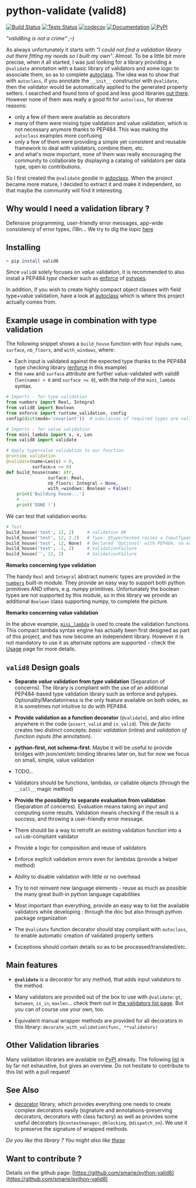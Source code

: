 # python-validate (valid8)

[![Build Status](https://travis-ci.org/smarie/python-valid8.svg?branch=master)](https://travis-ci.org/smarie/python-valid8) [![Tests Status](https://smarie.github.io/python-valid8/junit/junit-badge.svg?dummy=8484744)](https://smarie.github.io/python-valid8/junit/report.html) [![codecov](https://codecov.io/gh/smarie/python-valid8/branch/master/graph/badge.svg)](https://codecov.io/gh/smarie/python-valid8) [![Documentation](https://img.shields.io/badge/docs-latest-blue.svg)](https://smarie.github.io/python-valid8/) [![PyPI](https://img.shields.io/badge/PyPI-valid8-blue.svg)](https://pypi.python.org/pypi/valid8/)

*"valid8ing is not a crime" ;-)*

As always unfortunately it starts with *"I could not find a validation library out there fitting my needs so I built my own"*. Almost. To be a little bit more precise, when it all started, I was just looking for a library providing a `@validate` annotation with a basic library of validators and some logic to associate them, so as to complete [autoclass](https://smarie.github.io/python-autoclass/). The idea was to show that with `autoclass`, if you annotate the `__init__` constructor with `@validate`, then the validator would be automatically applied to the generated property setters. I searched and found tons of good and less good libraries [out there](#other-validation-libraries). However none of them was really a good fit for `autoclass`, for diverse reasons:

 * only a few of them were available as decorators
 * many of them were mixing type validation and value validation, which is not necessary anymore thanks to PEP484. This was making the `autoclass` examples more confusing
 * only a few of them were providing a simple yet consistent and reusable framework to deal with validators, combine them, etc.
 * and what's more important, none of them was really encouraging the community to collaborate by displaying a catalog of validators per data type, open to contributions.

So I first created the `@validate` goodie in [autoclass](https://smarie.github.io/python-autoclass/). When the project became more mature, I decided to extract it and make it independent, so that maybe the community will find it interesting.


## Why would I need a validation library ?

Defensive programming, user-friendly error messages, app-wide consistency of error types, i18n... We try to dig the topic [here](./why_validation)


## Installing

```bash
> pip install valid8
```

Since `valid8` solely focuses on *value* validation, it is recommended to also install a PEP484 *type* checker such as [enforce](https://github.com/RussBaz/enforce) of [pytypes](https://github.com/Stewori/pytypes).

In addition, if you wish to create highly compact object classes with field type+value validation, have a look at [autoclass](https://smarie.github.io/python-autoclass/) which is where this project actually comes from.


## Example usage in combination with type validation

The following snippet shows a `build_house` function with four inputs `name`, `surface`, `nb_floors`, and `with_windows`, where:

 * Each input is validated against the expected type thanks to the PEP484 type checking library ([enforce](https://github.com/RussBaz/enforce) in this example)
 * the `name` and `surface` attribute are further value-validated with valid8 (`len(name) > 0` and `surface >= 0`), with the help of the `mini_lambda` syntax.

```python
# Imports - for type validation
from numbers import Real, Integral
from valid8 import Boolean
from enforce import runtime_validation, config
config(dict(mode='covariant'))  # subclasses of required types are valid too

# Imports - for value validation
from mini_lambda import s, x, Len
from valid8 import validate

# Apply type+value validation to our function
@runtime_validation
@validate(name=Len(s) > 0,
          surface=x >= 0)
def build_house(name: str,
                surface: Real,
                nb_floors: Integral = None,
                with_=windows: Boolean = False):
    print('Building house...')
    # ...
    print('DONE !')
```

We can test that validation works:

```python
# Test
build_house('test', 12, 2)     # validation OK
build_house('test', 12, 2.2)   # Type: @typechecked raises a InputTypeError
build_house('test', 12, None)  # Declared 'Optional' with PEP484, no error
build_house('test', -1, 2)     # ValidationFailure
build_house('', 12, 2)         # ValidationFailure
```

**Remarks concerning type validation** 

The handy `Real` and `Integral` abstract numeric types are provided in the [`numbers`](https://docs.python.org/3.6/library/numbers.html) built-in module. They provide an easy way to support both python primitives AND others, e.g. numpy primitives. Unfortunately the boolean types are not supported by this module, so in this library we provide an additional `Boolean` class supporting numpy, to complete the picture.

**Remarks concerning value validation**

In the above example, [`mini_lambda`](https://smarie.github.io/python-mini-lambda/) is used to create the validation functions. This compact lambda syntax engine has actually been first designed as part of this project, and has now become an independent library. However it is not mandatory to use it as alternate options are supported - check the [Usage](./usage/) page for more details.


## `valid8` Design goals

 * **Separate *value* validation from *type* validation** (Separation of concerns). The library is compliant with the use of an additional PEP484-based type validation library such as enforce and pytypes. Optionality/Mandatoriness is the only feature available on both sides, as it is sometimes not intuitive to do with PEP484.
 * **Provide validation as a function decorator** (`@validate`), and also inline anywhere in the code (`assert_valid` and `is_valid`). This *de facto* creates two distinct concepts: *basic validation* (inline) and *validation of function inputs* (the annotation). 
 * **python-first, not schema-first**. Maybe it will be useful to provide bridges with json/xml/etc binding libraries later on, but for now we focus on small, simple, value validation


 * TODO...
 
 * Validators should be functions, lambdas, or callable objects (through the `__call__` magic method)
 * **Provide the possibility to separate evaluation from validation** (Separation of concerns). Evaluation means taking an input and computing some results. Validation means checking if the result is a success, and throwing a user-friendly error message.
 * There should be a way to retrofit an existing validation function into a `valid8`-compliant validator
 * Provide a logic for composition and reuse of validators
 * Enforce explicit validation errors even for lambdas (provide a helper method)
 * Ability to disable validation with little or no overhead
 * Try to not reinvent new language elements - reuse as much as possible the many great built-in python language capabilities 
 * Most important than everything, provide an easy way to list the available validators while developing : through the doc but also through python package organization
 * The `@validate` function decorator should stay compliant with `autoclass`, to enable automatic creation of validated property setters

 * Exceptions should contain details so as to be processed/translated/etc.

## Main features

* **`@validate`** is a decorator for any method, that adds input validators to the method.

* Many validators are provided out of the box to use with `@validate`: `gt`, `between`, `is_in`, `maxlen`... check them out in [the validators list page](https://smarie.github.io/python-valid8/validators/). But you can of course use your own, too.

* Equivalent manual wrapper methods are provided for all decorators in this library: `decorate_with_validation(func, **validators)`


## Other Validation libraries

Many validation libraries are available on [PyPI](https://pypi.python.org/pypi?%3Aaction=search&term=valid&submit=search) already. The following [list](./other_libs) is by far not exhaustive, but gives an overview. Do not hesitate to contribute to this list with a pull request! 


## See Also

 * [decorator](http://decorator.readthedocs.io/en/stable/) library, which provides everything one needs to create complex decorators easily (signature and annotations-preserving decorators, decorators with class factory) as well as provides some useful decorators (`@contextmanager`, `@blocking`, `@dispatch_on`). We use it to preserve the signature of wrapped methods.

*Do you like this library ? You might also like [these](https://github.com/smarie?utf8=%E2%9C%93&tab=repositories&q=&type=&language=python)* 


## Want to contribute ?

Details on the github page: [https://github.com/smarie/python-valid8](https://github.com/smarie/python-valid8)
